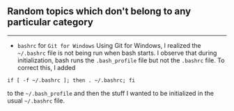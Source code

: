 ## Random topics which don't belong to any particular category
---

- `bashrc` for `Git for Windows`
Using Git for Windows, I realized the `~/.bashrc` file is not being run when bash starts. 
I observe that during initialization, bash runs the `.bash_profile` file but not the `.bashrc` file. 
To correct this, I added 
```
if [ -f ~/.bashrc ]; then . ~/.bashrc; fi
```
to the `~/.bash_profile` and then the stuff I wanted to be initialized in the usual `~/.bashrc` file. 
